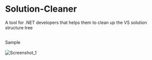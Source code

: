 # Solution-Cleaner
A tool for .NET developers that helps them to clean up the VS solution structure tree

<br />Sample<br /><br />
![Screenshot_1](https://user-images.githubusercontent.com/18511720/122065779-e2788780-cdfa-11eb-8f51-a93010c910ac.png)
